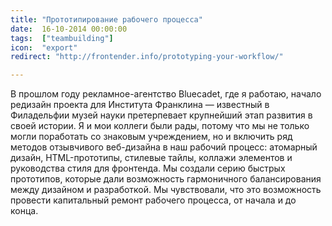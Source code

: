 ```yaml
---
title: "Прототипирование рабочего процесса"
date:  16-10-2014 00:00:00
tags:  ["teambuilding"]
icon:  "export"
redirect: "http://frontender.info/prototyping-your-workflow/"

---
```


В прошлом году рекламное-агентство Bluecadet, где я работаю, начало редизайн проекта для Института Франклина — известный в Филадельфии музей науки претерпевает крупнейший этап развития в своей истории. Я и мои коллеги были рады, потому что мы не только могли поработать со знаковым учреждением, но и включить ряд методов отзывчивого веб-дизайна в наш рабочий процесс: атомарный дизайн, HTML-прототипы, стилевые тайлы, коллажи элементов и руководства стиля для фронтенда. Мы создали серию быстрых прототипов, которые дали возможность гармоничного балансирования между дизайном и разработкой. Мы чувствовали, что это возможность провести капитальный ремонт рабочего процесса, от начала и до конца.
